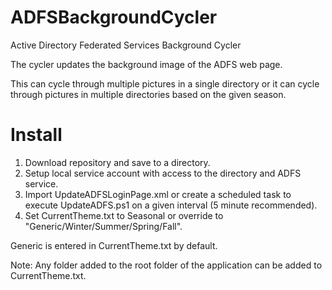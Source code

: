 # ADFSBackgroundCycler
Active Directory Federated Services Background Cycler

The cycler updates the background image of the ADFS web page.

This can cycle through multiple pictures in a single directory or it can cycle through pictures in multiple directories based on the given season.

# Install

1. Download repository and save to a directory.
2. Setup local service account with access to the directory and ADFS service.
3. Import UpdateADFSLoginPage.xml or create a scheduled task to execute UpdateADFS.ps1 on a given interval (5 minute recommended).
4. Set CurrentTheme.txt to Seasonal or override to "Generic/Winter/Summer/Spring/Fall".

Generic is entered in CurrentTheme.txt by default. 

Note: Any folder added to the root folder of the application can be added to CurrentTheme.txt.
